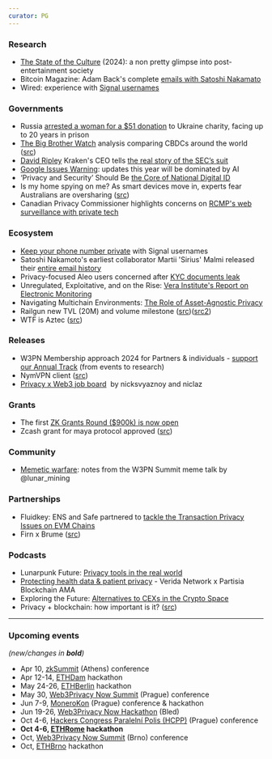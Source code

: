 ```yaml
---
curator: PG
---
```


### Research
* [The State of the Culture](https://www.honest-broker.com/p/the-state-of-the-culture-2024) (2024): a non pretty glimpse into post-entertainment society
* Bitcoin Magazine: Adam Back's complete [emails with Satoshi Nakamato](https://bitcoinmagazine.com/technical/bitcoin-adam-backs-complete-emails-satoshi-nakamoto)
* Wired: experience with [Signal usernames](https://web.archive.org/web/20240225123658/https://www.wired.com/story/signal-launches-usersnames-phone-number-privacy/)

### Governments
* Russia [arrested a woman for a $51 donation](https://www.theguardian.com/world/2024/feb/20/russia-arrests-us-dual-national-for-51-ukrainian-charity-donation) to Ukraine charity, facing up to 20 years in prison
* [The Big Brother Watch](https://twitter.com/BigBrotherWatch) analysis comparing CBDCs around the world ([src](https://x.com/bigbrotherwatch/status/1761005320938156182?s=46&t=b1BOenGGst5sOeePtNVPjQ))
* [David Ripley](https://twitter.com/DavidLRipley) Kraken's CEO tells [the real story of the SEC’s suit](https://x.com/DavidLRipley/status/1760829432292405368?s=20)
* [Google Issues Warning](https://www.forbes.com/sites/zakdoffman/2024/02/12/google-warns-as-free-ai-upgrade-for-iphone-android-and-samsung-users/): updates this year will be dominated by AI
* ‘Privacy and Security’ Should Be [the Core of National Digital ID](https://www.theepochtimes.com/world/privacy-and-security-should-be-the-core-of-national-digital-id-australias-largest-bank-5583047?welcomeuser=1)
* Is my home spying on me? As smart devices move in, experts fear Australians are oversharing ([src](https://www.theguardian.com/technology/2024/feb/11/is-my-home-spying-on-me-as-smart-devices-move-in-experts-fear-australians-are-oversharing))
* Canadian Privacy Commissioner highlights concerns on [RCMP's web surveillance with private tech](https://www.rebelnews.com/privacy_commissioner_highlights_concerns_on_rcmp_s_web_surveillance_with_private_tech)

### Ecosystem
* [Keep your phone number private](https://www.wired.com/story/signal-launches-usersnames-phone-number-privacy/) with Signal usernames
* Satoshi Nakamoto's earliest collaborator Martii 'Sirius' Malmi released their [entire email history](https://bitcoinmagazine.com/technical/bitcoin-adam-backs-complete-emails-satoshi-nakamoto)  
* Privacy-focused Aleo users concerned after [KYC documents leak](https://cointelegraph.com/news/privacy-focused-aleo-users-concerned-after-kyc-documents-leak)
* Unregulated, Exploitative, and on the Rise: [Vera Institute's Report on Electronic Monitoring](https://www.eff.org/deeplinks/2024/02/unregulated-exploitative-and-rise-vera-institutes-report-electronic-monitoring)
* Navigating Multichain Environments: [The Role of Asset-Agnostic Privacy](https://hackernoon.com/navigating-multichain-environments-the-role-of-asset-agnostic-privacy)
* Railgun new TVL (20M) and volume milestone ([src](https://x.com/RAILGUN_Project/status/1760811652482830549?s=20))([src2](https://defillama.com/protocol/railgun))
* WTF is Aztec ([src](https://aztec.network/blog/wtf-is-aztec/))

### Releases
* W3PN Membership approach 2024 for Partners & individuals - [support our Annual Track](https://docs.web3privacy.info/membership/) (from events to research)
* NymVPN client ([src](https://x.com/nymproject/status/1760082042274918772?s=20))
* [Privacy x Web3 job board](https://docs.google.com/spreadsheets/d/1dN6bIWyOh01Dl-y1iZh-1TASZxKUefD098BUALcnUb8/edit)  by nicksvyaznoy and niclaz

### Grants
* The first [ZK Grants Round ($900k) is now open](https://twitter.com/ethereum/status/1760378315141939674)
* Zcash grant for maya protocol approved ([src](https://twitter.com/crypto_cr0c/status/1760091597902106955))

### Community
* [Memetic warfare](https://dark.fi/insights/memetic-warfare.html): notes from the W3PN Summit meme talk by @lunar_mining

### Partnerships
* Fluidkey: ENS and Safe partnered to [tackle the Transaction Privacy Issues on EVM Chains](https://news.bitcoin.com/fluidkey-launches-to-tackle-the-transaction-privacy-issues-on-evm-chains/)
* Firn x Brume ([src](https://twitter.com/Grav_Amundsen/status/1761799089665290430))
 
### Podcasts  
* Lunarpunk Future: [Privacy tools in the real world](https://x.com/lunarpunksquad/status/1760681059229048859?s=20)
* [Protecting health data & patient privacy](https://www.youtube.com/watch?v=1XplgVgPiXo) - Verida Network x Partisia Blockchain AMA
* Exploring the Future: [Alternatives to CEXs in the Crypto Space](https://twitter.com/firoorg/status/1761747274034774285)
* Privacy + blockchain: how important is it? ([src](https://twitter.com/QuickswapDEX/status/1760428696534466743))

---

### Upcoming events
*(new/changes in **bold**)*

* Apr 10, [zkSummit](https://www.zksummit.com/) (Athens) conference
* Apr 12-14, [ETHDam](https://www.ethdam.com/) hackathon
* May 24-26, [ETHBerlin](https://ethberlin.org/) hackathon
* May 30, [Web3Privacy Now Summit](https://web3privacy.info/events/) (Prague) conference
* Jun 7-9, [MoneroKon](https://monerokon.org/) (Prague) conference & hackathon
* Jun 19-26, [Web3Privacy Now Hackathon](https://web3privacy.info/events/) (Bled)
* Oct 4-6, [Hackers Congress Paralelní Polis (HCPP)](https://hcpp.cz/) (Prague) conference
* **Oct 4-6, [ETHRome](https://ethrome.org/) hackathon**
* Oct, [Web3Privacy Now Summit](https://web3privacy.info/events/) (Brno) conference
* Oct, [ETHBrno](https://ethbrno.cz/) hackathon

